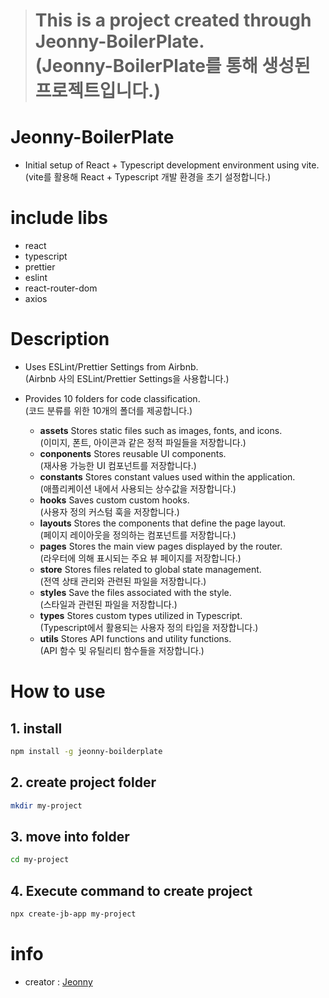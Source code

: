 > # This is a project created through Jeonny-BoilerPlate. <br/>(Jeonny-BoilerPlate를 통해 생성된 프로젝트입니다.)
 
# Jeonny-BoilerPlate
- Initial setup of React + Typescript development environment using vite. <br/>(vite를 활용해 React + Typescript 개발 환경을 초기 설정합니다.)

# include libs
- react
- typescript
- prettier
- eslint
- react-router-dom
- axios

# Description
- Uses ESLint/Prettier Settings from Airbnb. <br/>(Airbnb 사의 ESLint/Prettier Settings을 사용합니다.)

- Provides 10 folders for code classification. <br/>(코드 분류를 위한 10개의 폴더를 제공합니다.)
  - **assets** Stores static files such as images, fonts, and icons. <br/>(이미지, 폰트, 아이콘과 같은 정적 파일들을 저장합니다.)
  - **conponents** Stores reusable UI components. <br/>(재사용 가능한 UI 컴포넌트를 저장합니다.)
  - **constants** Stores constant values ​​used within the application. <br/>(애플리케이션 내에서 사용되는 상수값을 저장합니다.)
  - **hooks** Saves custom custom hooks. <br/>(사용자 정의 커스텀 훅을 저장합니다.)
  - **layouts** Stores the components that define the page layout. <br/>(페이지 레이아웃을 정의하는 컴포넌트를 저장합니다.)
  - **pages** Stores the main view pages displayed by the router. <br/>(라우터에 의해 표시되는 주요 뷰 페이지를 저장합니다.)
  - **store** Stores files related to global state management. <br/>(전역 상태 관리와 관련된 파일을 저장합니다.)
  - **styles** Save the files associated with the style. <br/>(스타일과 관련된 파일을 저장합니다.)
  - **types** Stores custom types utilized in Typescript. <br/>(Typescript에서 활용되는 사용자 정의 타입을 저장합니다.)
  - **utils** Stores API functions and utility functions. <br/>(API 함수 및 유틸리티 함수들을 저장합니다.)

# How to use
## 1. install
```bash
npm install -g jeonny-boilderplate
```

## 2. create project folder
```bash
mkdir my-project
```

## 3. move into folder
```bash
cd my-project
```

## 4. Execute command to create project
```bash
npx create-jb-app my-project
```

# info
- creator : [Jeonny](https://github.com/wjs5025/)